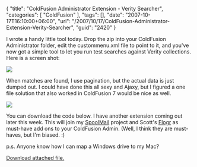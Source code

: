 {
	"title": "ColdFusion Administrator Extension - Verity Searcher",
	"categories": [
		"ColdFusion"
	],
	"tags": [],
	"date": "2007-10-17T16:10:00+06:00",
	"url": "/2007/10/17/ColdFusion-Administrator-Extension-Verity-Searcher",
	"guid": "2420"
}

I wrote a handy little tool today. Drop the zip into your ColdFusion Administrator folder, edit the custommenu.xml file to point to it, and you've now got a simple tool to let you run test searches against Verity collections. Here is a screen shot:

<img src="http://www.raymondcamden.com/images/v1.png">

When matches are found, I use pagination, but the actual data is just dumped out. I could have done this all sexy and Ajaxy, but I figured a one file solution that also worked in ColdFusion 7 would be nice as well. 


<img src="http://www.coldfusionjedi.com/images/v2.png">

You can download the code below. I have another extension coming out later this week. This will join my <a href="http://spoolmail.riaforge.org">SpoolMail</a> project and Scott's <a href="http://flogr.riaforge.org">Flogr</a> as must-have add ons to your ColdFusion Admin. (Well, I think they are must-haves, but I'm biased. :)

p.s. Anyone know how I can map a Windows drive to my Mac?<p><a href='enclosures/D%3A%5Chosts%5Cwww%2Ecoldfusionjedi%2Ecom%5Cenclosures%2Findex%2Ecfm%2Ezip'>Download attached file.</a></p>